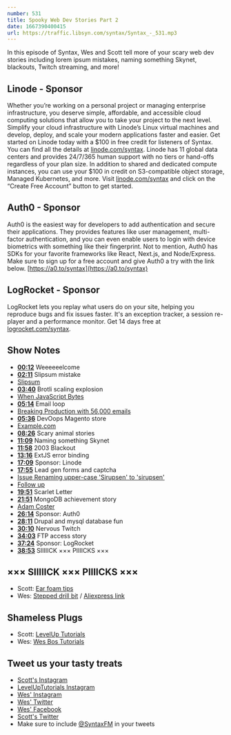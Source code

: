 ```yaml
---
number: 531
title: Spooky Web Dev Stories Part 2
date: 1667390400415
url: https://traffic.libsyn.com/syntax/Syntax_-_531.mp3
---
```


In this episode of Syntax, Wes and Scott tell more of your scary web dev stories including lorem ipsum mistakes, naming something Skynet, blackouts, Twitch streaming, and more!

## Linode  - Sponsor

Whether you’re working on a personal project or managing enterprise infrastructure, you deserve simple, affordable, and accessible cloud computing solutions that allow you to take your project to the next level. Simplify your cloud infrastructure with Linode’s Linux virtual machines and develop, deploy, and scale your modern applications faster and easier. Get started on Linode today with a $100 in free credit for listeners of Syntax. You can find all the details at [linode.com/syntax](https://linode.com/syntax). Linode has 11 global data centers and provides 24/7/365 human support with no tiers or hand-offs regardless of your plan size. In addition to shared and dedicated compute instances, you can use your $100 in credit on S3-compatible object storage, Managed Kubernetes, and more. Visit [linode.com/syntax](https://linode.com/syntax) and click on the “Create Free Account” button to get started.

## Auth0 - Sponsor

Auth0 is the easiest way for developers to add authentication and secure their applications. They provides features like user management, multi-factor authentication, and you can even enable users to login with device biometrics with something like their fingerprint. Not to mention, Auth0 has SDKs for your favorite frameworks like React, Next.js, and Node/Express. Make sure to sign up for a free account and give Auth0 a try with the link below. [https://a0.to/syntax](https://a0.to/syntax)

## LogRocket - Sponsor

LogRocket lets you replay what users do on your site, helping you reproduce bugs and fix issues faster. It's an exception tracker, a session re-player and a performance monitor. Get 14 days free at [logrocket.com/syntax](https://logrocket.com/syntax).

## Show Notes

* **[00:12](#t=00:12)** Weeeeeelcome
* **[02:11](#t=02:11)** Slipsum mistake
* [Slipsum](http://slipsum.com/)
* **[03:40](#t=03:40)** Brotli scaling explosion
* [When JavaScript Bytes](https://www.youtube.com/watch?v=JvJ0v5OohNg&t=766s)
* **[05:14](#t=05:14)** Email loop
* [Breaking Production with 56,000 emails](https://davidtruxall.com/breaking-production/)
* **[05:36](#t=05:36)** DevOops Magento store
* [Example.com](http://example.com)
* **[08:26](#t=08:26)** Scary animal stories
* **[11:09](#t=11:09)** Naming something Skynet
* **[11:58](#t=11:58)** 2003 Blackout
* **[13:16](#t=13:16)** ExtJS error binding
* **[17:09](#t=17:09)** Sponsor: Linode
* **[17:55](#t=17:55)** Lead gen forms and captcha
* [Issue Renaming upper-case 'Sirupsen' to 'sirupsen'](https://github.com/sirupsen/logrus/pull/384)
* [Follow up](https://github.com/sirupsen/logrus/issues/451)
* **[19:51](#t=19:51)** Scarlet Letter
* **[21:51](#t=21:51)** MongoDB achievement story
* [Adam Coster](https://twitter.com/costerad)
* **[26:14](#t=26:14)** Sponsor: Auth0
* **[28:11](#t=28:11)** Drupal and mysql database fun
* **[30:10](#t=30:10)** Nervous Twitch
* **[34:03](#t=34:03)** FTP access story
* **[37:24](#t=37:24)** Sponsor: LogRocket
* **[38:53](#t=38:53)** SIIIIICK ××× PIIIICKS ×××

## ××× SIIIIICK ××× PIIIICKS ×××

* Scott: [Ear foam tips](https://amzn.to/3CTYyc8)
* Wes: [Stepped drill bit](https://amzn.to/3CVndNG) / [Aliexpress link](https://www.aliexpress.com/item/1005002784042553.html?spm=a2g0o.productlist.main.17.14cb5924qXSj0Z&algo_pvid=c4935816-ccfa-456f-9b92-27d3baea64c4&algo_exp_id=c4935816-ccfa-456f-9b92-27d3baea64c4-8&pdp_ext_f=%7B%22sku_id%22%3A%2212000022168731182%22%7D&pdp_npi=2%40dis%21CAD%219.81%216.87%21%21%21%21%21%402102111816656825317085834d0747%2112000022168731182%21sea&curPageLogUid=u2YOvotleaFP)

## Shameless Plugs

* Scott: [LevelUp Tutorials](https://leveluptutorials.com/tutorials/)
* Wes: [Wes Bos Tutorials](https://wesbos.com/courses)

## Tweet us your tasty treats

* [Scott's Instagram](https://www.instagram.com/stolinski/)
* [LevelUpTutorials Instagram](https://www.instagram.com/LevelUpTutorials/)
* [Wes' Instagram](https://www.instagram.com/wesbos/)
* [Wes' Twitter](https://twitter.com/wesbos)
* [Wes' Facebook](https://www.facebook.com/wesbos.developer)
* [Scott's Twitter](https://twitter.com/stolinski)
* Make sure to include [@SyntaxFM](https://twitter.com/SyntaxFM) in your tweets
